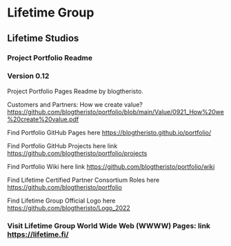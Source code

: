 # Lifetime Group 
## Lifetime Studios
### Project Portfolio Readme
### Version 0.12

Project Portfolio Pages Readme 
by blogtheristo.

Customers and Partners: How we create value? https://github.com/blogtheristo/portfolio/blob/main/Value/0921_How%20we%20create%20value.pdf

Find Portfolio GitHub Pages here https://blogtheristo.github.io/portfolio/

Find Portfolio GitHub Projects here link https://github.com/blogtheristo/portfolio/projects

Find Portfolio Wiki here link https://github.com/blogtheristo/portfolio/wiki

Find Lifetime Certified Partner Consortium Roles here https://github.com/blogtheristo/portfolio

Find Lifetime Group Official Logo here https://github.com/blogtheristo/Logo_2022

### Visit Lifetime Group World Wide Web (WWWW) Pages: link https://lifetime.fi/
